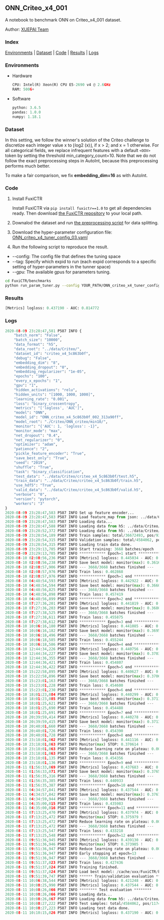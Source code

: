 ## ONN_Criteo_x4_001 

A notebook to benchmark ONN on Criteo_x4_001 dataset.

Author: [XUEPAI Team](https://github.com/xue-pai)


### Index
[Environments](#Environments) | [Dataset](#Dataset) | [Code](#Code) | [Results](#Results) | [Logs](#Logs)

### Environments
+ Hardware

  ```python
  CPU: Intel(R) Xeon(R) CPU E5-2690 v4 @ 2.6GHz
  RAM: 500G+
  ```
+ Software

  ```python
  python: 3.6.5
  pandas: 1.0.0
  numpy: 1.18.1
  ```

### Dataset
In this setting, we follow the winner's solution of the Criteo challenge to discretize each integer value x to ⌊log2
(x)⌋, if x > 2; and x = 1 otherwise. For all categorical fields, we replace infrequent features with a default ``<OOV>`` token by setting the threshold min_category_count=10. Note that we do not follow the exact preprocessing steps in AutoInt, because this preprocessing performs much better. 

To make a fair comparison, we fix **embedding_dim=16** as with AutoInt.


### Code
1. Install FuxiCTR
  
    Install FuxiCTR via `pip install fuxictr==1.0` to get all dependencies ready. Then download [the FuxiCTR repository](https://github.com/huawei-noah/benchmark/archive/53e314461c19dbc7f462b42bf0f0bfae020dc398.zip) to your local path.

2. Downalod the dataset and run [the preprocessing script](https://github.com/xue-pai/Open-CTR-Benchmark/blob/master/datasets/Criteo/Criteo_x4/split_criteo_x4.py) for data splitting. 

3. Download the hyper-parameter configuration file: [ONN_criteo_x4_tuner_config_03.yaml](./ONN_criteo_x4_tuner_config_03.yaml)

4. Run the following script to reproduce the result. 
  + --config: The config file that defines the tuning space
  + --tag: Specify which expid to run (each expid corresponds to a specific setting of hyper-parameters in the tunner space)
  + --gpu: The available gpus for parameters tuning.

  ```bash
  cd FuxiCTR/benchmarks
  python run_param_tuner.py --config YOUR_PATH/ONN_criteo_x4_tuner_config_03.yaml --tag 002 --gpu 0
  ```



### Results
```python
[Metrics] logloss: 0.437190 - AUC: 0.814772
```


### Logs
```python
2020-08-09 23:28:47,581 P587 INFO {
    "batch_norm": "False",
    "batch_size": "10000",
    "data_format": "h5",
    "data_root": "../data/Criteo/",
    "dataset_id": "criteo_x4_5c863b0f",
    "debug": "False",
    "embedding_dim": "8",
    "embedding_dropout": "0",
    "embedding_regularizer": "1e-05",
    "epochs": "100",
    "every_x_epochs": "1",
    "gpu": "1",
    "hidden_activations": "relu",
    "hidden_units": "[1000, 1000, 1000]",
    "learning_rate": "0.001",
    "loss": "binary_crossentropy",
    "metrics": "['logloss', 'AUC']",
    "model": "ONN",
    "model_id": "ONN_criteo_x4_5c863b0f_002_313a90ff",
    "model_root": "./Criteo/ONN_criteo/min10/",
    "monitor": "{'AUC': 1, 'logloss': -1}",
    "monitor_mode": "max",
    "net_dropout": "0.4",
    "net_regularizer": "0",
    "optimizer": "adam",
    "patience": "2",
    "pickle_feature_encoder": "True",
    "save_best_only": "True",
    "seed": "2019",
    "shuffle": "True",
    "task": "binary_classification",
    "test_data": "../data/Criteo/criteo_x4_5c863b0f/test.h5",
    "train_data": "../data/Criteo/criteo_x4_5c863b0f/train.h5",
    "use_hdf5": "True",
    "valid_data": "../data/Criteo/criteo_x4_5c863b0f/valid.h5",
    "verbose": "0",
    "version": "pytorch",
    "workers": "3"
}
2020-08-09 23:28:47,583 P587 INFO Set up feature encoder...
2020-08-09 23:28:47,583 P587 INFO Load feature_map from json: ../data/Criteo/criteo_x4_5c863b0f/feature_map.json
2020-08-09 23:28:47,583 P587 INFO Loading data...
2020-08-09 23:28:47,588 P587 INFO Loading data from h5: ../data/Criteo/criteo_x4_5c863b0f/train.h5
2020-08-09 23:28:52,372 P587 INFO Loading data from h5: ../data/Criteo/criteo_x4_5c863b0f/valid.h5
2020-08-09 23:28:54,189 P587 INFO Train samples: total/36672493, pos/9396350, neg/27276143, ratio/25.62%
2020-08-09 23:28:54,315 P587 INFO Validation samples: total/4584062, pos/1174544, neg/3409518, ratio/25.62%
2020-08-09 23:28:54,315 P587 INFO Loading train data done.
2020-08-09 23:29:13,705 P587 INFO Start training: 3668 batches/epoch
2020-08-09 23:29:13,705 P587 INFO ************ Epoch=1 start ************
2020-08-10 02:08:56,236 P587 INFO [Metrics] logloss: 0.445034 - AUC: 0.806660
2020-08-10 02:08:56,238 P587 INFO Save best model: monitor(max): 0.361626
2020-08-10 02:08:57,906 P587 INFO --- 3668/3668 batches finished ---
2020-08-10 02:08:57,976 P587 INFO Train loss: 0.462868
2020-08-10 02:08:57,976 P587 INFO ************ Epoch=1 end ************
2020-08-10 04:48:54,593 P587 INFO [Metrics] logloss: 0.442922 - AUC: 0.808947
2020-08-10 04:48:54,594 P587 INFO Save best model: monitor(max): 0.366025
2020-08-10 04:48:56,825 P587 INFO --- 3668/3668 batches finished ---
2020-08-10 04:48:56,898 P587 INFO Train loss: 0.457419
2020-08-10 04:48:56,899 P587 INFO ************ Epoch=2 end ************
2020-08-10 07:27:36,201 P587 INFO [Metrics] logloss: 0.441819 - AUC: 0.809854
2020-08-10 07:27:36,203 P587 INFO Save best model: monitor(max): 0.368035
2020-08-10 07:27:38,525 P587 INFO --- 3668/3668 batches finished ---
2020-08-10 07:27:38,611 P587 INFO Train loss: 0.455875
2020-08-10 07:27:38,612 P587 INFO ************ Epoch=3 end ************
2020-08-10 10:06:16,180 P587 INFO [Metrics] logloss: 0.441085 - AUC: 0.810665
2020-08-10 10:06:16,182 P587 INFO Save best model: monitor(max): 0.369580
2020-08-10 10:06:18,496 P587 INFO --- 3668/3668 batches finished ---
2020-08-10 10:06:18,585 P587 INFO Train loss: 0.455244
2020-08-10 10:06:18,586 P587 INFO ************ Epoch=4 end ************
2020-08-10 12:44:34,226 P587 INFO [Metrics] logloss: 0.440756 - AUC: 0.811154
2020-08-10 12:44:34,227 P587 INFO Save best model: monitor(max): 0.370398
2020-08-10 12:44:36,355 P587 INFO --- 3668/3668 batches finished ---
2020-08-10 12:44:36,421 P587 INFO Train loss: 0.454807
2020-08-10 12:44:36,422 P587 INFO ************ Epoch=5 end ************
2020-08-10 15:22:58,895 P587 INFO [Metrics] logloss: 0.440627 - AUC: 0.811255
2020-08-10 15:22:58,896 P587 INFO Save best model: monitor(max): 0.370628
2020-08-10 15:23:01,163 P587 INFO --- 3668/3668 batches finished ---
2020-08-10 15:23:01,228 P587 INFO Train loss: 0.454600
2020-08-10 15:23:01,230 P587 INFO ************ Epoch=6 end ************
2020-08-10 18:01:23,084 P587 INFO [Metrics] logloss: 0.440299 - AUC: 0.811419
2020-08-10 18:01:23,085 P587 INFO Save best model: monitor(max): 0.371120
2020-08-10 18:01:25,621 P587 INFO --- 3668/3668 batches finished ---
2020-08-10 18:01:25,690 P587 INFO Train loss: 0.454488
2020-08-10 18:01:25,691 P587 INFO ************ Epoch=7 end ************
2020-08-10 20:39:59,414 P587 INFO [Metrics] logloss: 0.440278 - AUC: 0.811594
2020-08-10 20:39:59,415 P587 INFO Save best model: monitor(max): 0.371317
2020-08-10 20:40:01,660 P587 INFO --- 3668/3668 batches finished ---
2020-08-10 20:40:01,726 P587 INFO Train loss: 0.454390
2020-08-10 20:40:01,728 P587 INFO ************ Epoch=8 end ************
2020-08-10 23:18:01,062 P587 INFO [Metrics] logloss: 0.441116 - AUC: 0.811730
2020-08-10 23:18:01,063 P587 INFO Monitor(max) STOP: 0.370614 !
2020-08-10 23:18:01,063 P587 INFO Reduce learning rate on plateau: 0.000100
2020-08-10 23:18:01,063 P587 INFO --- 3668/3668 batches finished ---
2020-08-10 23:18:01,135 P587 INFO Train loss: 0.454356
2020-08-10 23:18:01,136 P587 INFO ************ Epoch=9 end ************
2020-08-11 01:56:33,069 P587 INFO [Metrics] logloss: 0.437683 - AUC: 0.814184
2020-08-11 01:56:33,071 P587 INFO Save best model: monitor(max): 0.376501
2020-08-11 01:56:35,316 P587 INFO --- 3668/3668 batches finished ---
2020-08-11 01:56:35,385 P587 INFO Train loss: 0.440933
2020-08-11 01:56:35,387 P587 INFO ************ Epoch=10 end ************
2020-08-11 04:34:57,841 P587 INFO [Metrics] logloss: 0.437544 - AUC: 0.814328
2020-08-11 04:34:57,842 P587 INFO Save best model: monitor(max): 0.376785
2020-08-11 04:34:59,944 P587 INFO --- 3668/3668 batches finished ---
2020-08-11 04:35:00,015 P587 INFO Train loss: 0.435983
2020-08-11 04:35:00,016 P587 INFO ************ Epoch=11 end ************
2020-08-11 07:13:25,470 P587 INFO [Metrics] logloss: 0.437974 - AUC: 0.813953
2020-08-11 07:13:25,472 P587 INFO Monitor(max) STOP: 0.375979 !
2020-08-11 07:13:25,472 P587 INFO Reduce learning rate on plateau: 0.000010
2020-08-11 07:13:25,472 P587 INFO --- 3668/3668 batches finished ---
2020-08-11 07:13:25,547 P587 INFO Train loss: 0.433218
2020-08-11 07:13:25,548 P587 INFO ************ Epoch=12 end ************
2020-08-11 09:51:36,945 P587 INFO [Metrics] logloss: 0.439130 - AUC: 0.813035
2020-08-11 09:51:36,946 P587 INFO Monitor(max) STOP: 0.373905 !
2020-08-11 09:51:36,947 P587 INFO Reduce learning rate on plateau: 0.000001
2020-08-11 09:51:36,947 P587 INFO Early stopping at epoch=13
2020-08-11 09:51:36,947 P587 INFO --- 3668/3668 batches finished ---
2020-08-11 09:51:37,023 P587 INFO Train loss: 0.427436
2020-08-11 09:51:37,024 P587 INFO Training finished.
2020-08-11 09:51:37,024 P587 INFO Load best model: /cache/xxx/FuxiCTR/benchmarks/Criteo/ONN_criteo/min10/criteo_x4_5c863b0f/ONN_criteo_x4_5c863b0f_002_313a90ff_model.ckpt
2020-08-11 09:51:39,747 P587 INFO ****** Train/validation evaluation ******
2020-08-11 10:06:38,544 P587 INFO [Metrics] logloss: 0.421248 - AUC: 0.832009
2020-08-11 10:08:25,990 P587 INFO [Metrics] logloss: 0.437544 - AUC: 0.814328
2020-08-11 10:08:26,066 P587 INFO ******** Test evaluation ********
2020-08-11 10:08:26,066 P587 INFO Loading data...
2020-08-11 10:08:26,067 P587 INFO Loading data from h5: ../data/Criteo/criteo_x4_5c863b0f/test.h5
2020-08-11 10:08:27,222 P587 INFO Test samples: total/4584062, pos/1174544, neg/3409518, ratio/25.62%
2020-08-11 10:08:27,223 P587 INFO Loading test data done.
2020-08-11 10:10:15,026 P587 INFO [Metrics] logloss: 0.437190 - AUC: 0.814772
```

